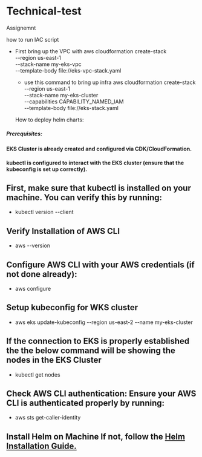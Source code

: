 # Technical-test
Assignemnt


how to run IAC script

- First bring up the VPC with
aws cloudformation create-stack \
  --region us-east-1 \
  --stack-name my-eks-vpc \
  --template-body file://eks-vpc-stack.yaml 

  - use this command to bring up infra
  aws cloudformation create-stack \
  --region us-east-1 \
  --stack-name my-eks-cluster \
  --capabilities CAPABILITY_NAMED_IAM \
  --template-body file://eks-stack.yaml


  How to deploy helm charts:

##### Prerequisites:
#### EKS Cluster is already created and configured via CDK/CloudFormation.

#### kubectl is configured to interact with the EKS cluster (ensure that the kubeconfig is set up correctly).

## First, make sure that kubectl is installed on your machine. You can verify this by running:
- kubectl version --client
## Verify Installation of AWS CLI
- aws --version
## Configure AWS CLI with your AWS credentials (if not done already):
- aws configure
## Setup kubeconfig for WKS cluster
- aws eks update-kubeconfig --region us-east-2 --name my-eks-cluster
## If the connection to EKS is properly established the the below command will be showing the nodes in the EKS Cluster
- kubectl get nodes
## Check AWS CLI authentication: Ensure your AWS CLI is authenticated properly by running:
- aws sts get-caller-identity


## Install Helm on Machine If not, follow the [Helm Installation Guide.](https://helm.sh/docs/intro/install/)
